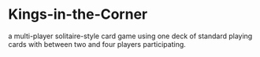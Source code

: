 # Kings-in-the-Corner
a multi-player solitaire-style card game using one deck of standard playing cards with between two and four players participating.
